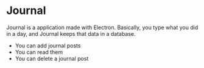 # Journal
Journal is a application made with Electron. Basically, you type what you did in a day, and Journal keeps that data in a database.

- You can add journal posts
- You can read them
- You can delete a journal post
